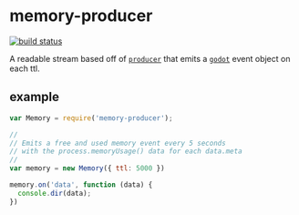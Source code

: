 # memory-producer

[![build
status](https://secure.travis-ci.org/jcrugzz/memory-producer.png)](http://travis-ci.org/jcrugzz/memory-producer)

A readable stream based off of [`producer`][producer] that emits
a [`godot`][godot] event object on each ttl.

## example

```js
var Memory = require('memory-producer');

//
// Emits a free and used memory event every 5 seconds
// with the process.memoryUsage() data for each data.meta
//
var memory = new Memory({ ttl: 5000 })

memory.on('data', function (data) {
  console.dir(data);
})
```
[producer]: https://github.com/jcrugzz/producer
[godot]: https://github.com/nodejitsu/godot
